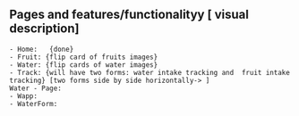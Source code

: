 ## Pages and features/functionalityy [ visual description]


    - Home:   {done}
    - Fruit: {flip card of fruits images}
    - Water: {flip cards of water images}
    - Track: {will have two forms: water intake tracking and  fruit intake tracking} [two forms side by side horizontally-> ]
    Water - Page:
    - Wapp:
    - WaterForm: